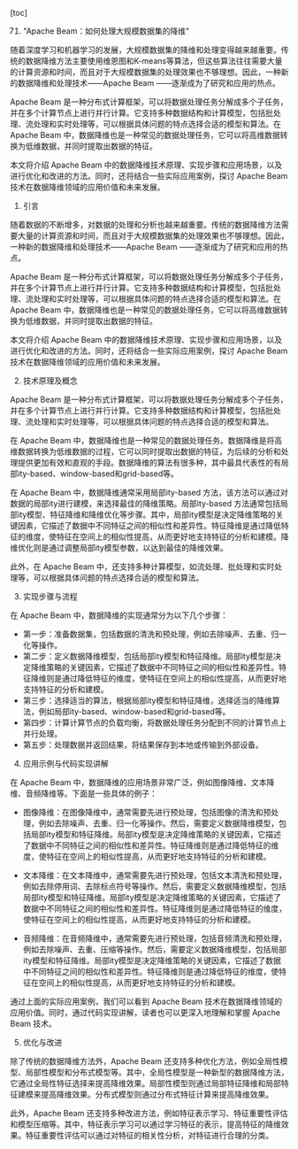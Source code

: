 
[toc]                    
                
                
71. "Apache Beam：如何处理大规模数据集的降维"

随着深度学习和机器学习的发展，大规模数据集的降维和处理变得越来越重要。传统的数据降维方法主要使用维恩图和K-means等算法，但这些算法往往需要大量的计算资源和时间，而且对于大规模数据集的处理效果也不够理想。因此，一种新的数据降维和处理技术——Apache Beam ——逐渐成为了研究和应用的热点。

Apache Beam 是一种分布式计算框架，可以将数据处理任务分解成多个子任务，并在多个计算节点上进行并行计算。它支持多种数据结构和计算模型，包括批处理、流处理和实时处理等，可以根据具体问题的特点选择合适的模型和算法。在 Apache Beam 中，数据降维也是一种常见的数据处理任务，它可以将高维数据转换为低维数据，并同时提取出数据的特征。

本文将介绍 Apache Beam 中的数据降维技术原理、实现步骤和应用场景，以及进行优化和改进的方法。同时，还将结合一些实际应用案例，探讨 Apache Beam 技术在数据降维领域的应用价值和未来发展。

1. 引言

随着数据的不断增多，对数据的处理和分析也越来越重要。传统的数据降维方法需要大量的计算资源和时间，而且对于大规模数据集的处理效果也不够理想。因此，一种新的数据降维和处理技术——Apache Beam ——逐渐成为了研究和应用的热点。

Apache Beam 是一种分布式计算框架，可以将数据处理任务分解成多个子任务，并在多个计算节点上进行并行计算。它支持多种数据结构和计算模型，包括批处理、流处理和实时处理等，可以根据具体问题的特点选择合适的模型和算法。在 Apache Beam 中，数据降维也是一种常见的数据处理任务，它可以将高维数据转换为低维数据，并同时提取出数据的特征。

本文将介绍 Apache Beam 中的数据降维技术原理、实现步骤和应用场景，以及进行优化和改进的方法。同时，还将结合一些实际应用案例，探讨 Apache Beam 技术在数据降维领域的应用价值和未来发展。

2. 技术原理及概念

Apache Beam 是一种分布式计算框架，可以将数据处理任务分解成多个子任务，并在多个计算节点上进行并行计算。它支持多种数据结构和计算模型，包括批处理、流处理和实时处理等，可以根据具体问题的特点选择合适的模型和算法。

在 Apache Beam 中，数据降维也是一种常见的数据处理任务。数据降维是将高维数据转换为低维数据的过程，它可以同时提取出数据的特征，为后续的分析和处理提供更加有效和直观的手段。数据降维的算法有很多种，其中最具代表性的有局部ity-based、window-based和grid-based等。

在 Apache Beam 中，数据降维通常采用局部ity-based 方法，该方法可以通过对数据的局部ity进行建模，来选择最佳的降维策略。局部ity-based 方法通常包括局部ity模型、特征降维和降维优化等步骤。其中，局部ity模型是决定降维策略的关键因素，它描述了数据中不同特征之间的相似性和差异性。特征降维是通过降低特征的维度，使特征在空间上的相似性提高，从而更好地支持特征的分析和建模。降维优化则是通过调整局部ity模型参数，以达到最佳的降维效果。

此外，在 Apache Beam 中，还支持多种计算模型，如流处理、批处理和实时处理等，可以根据具体问题的特点选择合适的模型和算法。

3. 实现步骤与流程

在 Apache Beam 中，数据降维的实现通常分为以下几个步骤：

- 第一步：准备数据集，包括数据的清洗和预处理，例如去除噪声、去重、归一化等操作。
- 第二步：定义数据降维模型，包括局部ity模型和特征降维。局部ity模型是决定降维策略的关键因素，它描述了数据中不同特征之间的相似性和差异性。特征降维则是通过降低特征的维度，使特征在空间上的相似性提高，从而更好地支持特征的分析和建模。
- 第三步：选择适当的算法，根据局部ity模型和特征降维，选择适当的降维算法，例如局部ity-based、window-based和grid-based等。
- 第四步：计算计算节点的负载均衡，将数据处理任务分配到不同的计算节点上并行处理。
- 第五步：处理数据并返回结果，将结果保存到本地或传输到外部设备。

4. 应用示例与代码实现讲解

在 Apache Beam 中，数据降维的应用场景非常广泛，例如图像降维、文本降维、音频降维等。下面是一些具体的例子：

- 图像降维：在图像降维中，通常需要先进行预处理，包括图像的清洗和预处理，例如去除噪声、去重、归一化等操作。然后，需要定义数据降维模型，包括局部ity模型和特征降维。局部ity模型是决定降维策略的关键因素，它描述了数据中不同特征之间的相似性和差异性。特征降维则是通过降低特征的维度，使特征在空间上的相似性提高，从而更好地支持特征的分析和建模。

- 文本降维：在文本降维中，通常需要先进行预处理，包括文本清洗和预处理，例如去除停用词、去除标点符号等操作。然后，需要定义数据降维模型，包括局部ity模型和特征降维。局部ity模型是决定降维策略的关键因素，它描述了数据中不同特征之间的相似性和差异性。特征降维则是通过降低特征的维度，使特征在空间上的相似性提高，从而更好地支持特征的分析和建模。

- 音频降维：在音频降维中，通常需要先进行预处理，包括音频清洗和预处理，例如去除噪声、去重、压缩等操作。然后，需要定义数据降维模型，包括局部ity模型和特征降维。局部ity模型是决定降维策略的关键因素，它描述了数据中不同特征之间的相似性和差异性。特征降维则是通过降低特征的维度，使特征在空间上的相似性提高，从而更好地支持特征的分析和建模。

通过上面的实际应用案例，我们可以看到 Apache Beam 技术在数据降维领域的应用价值。同时，通过代码实现讲解，读者也可以更深入地理解和掌握 Apache Beam 技术。

5. 优化与改进

除了传统的数据降维方法外，Apache Beam 还支持多种优化方法，例如全局性模型、局部性模型和分布式模型等。其中，全局性模型是一种新型的数据降维方法，它通过全局性特征选择来提高降维效果。局部性模型则通过局部特征降维和局部特征建模来提高降维效果。分布式模型则通过分布式特征计算来提高降维效果。

此外，Apache Beam 还支持多种改进方法，例如特征表示学习、特征重要性评估和模型压缩等。其中，特征表示学习可以通过学习特征的表示，提高特征的降维效果。特征重要性评估可以通过对特征的相关性分析，对特征进行合理的分类。

